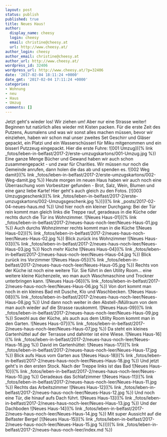 ```yaml
---
layout: post
status: publish
published: true
title: Neues Haus!
author:
  display_name: cheesy
  login: cheesy
  email: christine@cheesy.at
  url: http://www.cheesy.at/
author_login: cheesy
author_email: christine@cheesy.at
author_url: http://www.cheesy.at/
wordpress_id: 32406
wordpress_url: http://www.cheesy.at/?p=32406
date: '2017-02-04 18:11:24 +0000'
date_gmt: '2017-02-04 17:11:24 +0000'
categories:
- Wohnung
- neu
- Haus
- Umzug
comments: []
---
```

Jetzt geht's wieder los! Wir ziehen um! Aber nur eine Strasse weiter!
Beginnen tut natürlich alles wieder mit Kisten packen. Für die erste Zeit des Putzens, Ausmalens und was wir sonst alles machen müssen, bevor wir einziehen, haben wir schon mal unser zweites Set Geschirr und Gläser gepackt, ein Platzi und ein Wasserschüsserl für Miku mitgenommen und ein bisserl Putzzeug eingepackt.
Hier die erste Fuhre:
 ![001 Umzug]({% link _fotos/leben-in-belfast/2017-2/erste-umzugskartons/001-Umzug.jpg %})
Eine ganze Menge Bücher und Gewand haben wir auch schon zusammengepackt - und zwar für Charities. Wir müssen nur noch die Gemeinde anrufen, dann holen die das ab und spenden es.
![002 Weg damit]({% link _fotos/leben-in-belfast/2017-2/erste-umzugskartons/002-Weg-damit.jpg %})
Heute morgen im neuen Haus haben wir auch noch eine Überraschung vom Vorbesitzer gefunden - Brot, Salz, Wein, Blumen und eine ganz liebe Karte! Hier geht's auch gleich zu den Fotos.
[![003 Umzugsgeschenk]({% link _fotos/leben-in-belfast/2017-2/erste-umzugskartons/002-Umzugsgeschenk.jpg %})]({% link _posts/2017-02-04-neues-haus.md %})
Und hier noch ein kleiner Durchgang:
Bei der Tür rein kommt man gleich links die Treppe rauf, geradeaus in die Küche oder rechts durch die Tür ins Wohnzimmer.
![Neues Haus-01]({% link _fotos/leben-in-belfast/2017-2/neues-haus-noch-leer/Neues-Haus-01.jpg %})
Auch durchs Wohnzimmer rechts kommt man in die Küche
![Neues Haus-02]({% link _fotos/leben-in-belfast/2017-2/neues-haus-noch-leer/Neues-Haus-02.jpg %})
Blick zurück ins Wohnzimmer
![Neues Haus-03]({% link _fotos/leben-in-belfast/2017-2/neues-haus-noch-leer/Neues-Haus-03.jpg %})
Noch mehr Küche
![Neues Haus-04]({% link _fotos/leben-in-belfast/2017-2/neues-haus-noch-leer/Neues-Haus-04.jpg %})
Blick zurück ins Vorzimmer
 ![Neues Haus-05]({% link _fotos/leben-in-belfast/2017-2/neues-haus-noch-leer/Neues-Haus-05.jpg %})
Rechts von der Küche ist noch eine weitere Tür. Sie führt in den Utility Room... eine weitere kleine Küchenzeile, wo man auch Waschmaschine und Trockner unterbringen kann.
![Neues Haus-06]({% link _fotos/leben-in-belfast/2017-2/neues-haus-noch-leer/Neues-Haus-06.jpg %})
Von dort kommt man noch in ein kleines Bad mit Dusche, Klo und Waschbecken.
![Neues Haus-08]({% link _fotos/leben-in-belfast/2017-2/neues-haus-noch-leer/Neues-Haus-08.jpg %})
Und dann noch weiter in den Abstell-/Müllraum von dem man auch wieder auf die Strasse rauskommt.
![Neues Haus-09]({% link _fotos/leben-in-belfast/2017-2/neues-haus-noch-leer/Neues-Haus-09.jpg %})
Sowohl aus der Küche, als auch aus dem Utility Room kommt man in den Garten.
![Neues Haus-07]({% link _fotos/leben-in-belfast/2017-2/neues-haus-noch-leer/Neues-Haus-07.jpg %})
Da steht ein kleines Gartenhüttel auf der Terrasse und dahinter ist eine Wiese.
![Neues Haus-16]({% link _fotos/leben-in-belfast/2017-2/neues-haus-noch-leer/Neues-Haus-16.jpg %})
David im Gartenhüttel:
![Neues Haus-17]({% link _fotos/leben-in-belfast/2017-2/neues-haus-noch-leer/Neues-Haus-17.jpg %})
Blick aufs Haus vom Garten aus
![Neues Haus-18]({% link _fotos/leben-in-belfast/2017-2/neues-haus-noch-leer/Neues-Haus-18.jpg %})
Und jetzt geht's in den ersten Stock. Nach der Treppe links ist das Bad
![Neues Haus-10]({% link _fotos/leben-in-belfast/2017-2/neues-haus-noch-leer/Neues-Haus-10.jpg %})
Geradeaus das Schlafzimmer
![Neues Haus-11]({% link _fotos/leben-in-belfast/2017-2/neues-haus-noch-leer/Neues-Haus-11.jpg %})
Rechts das Arbeitszimmer
![Neues Haus-12]({% link _fotos/leben-in-belfast/2017-2/neues-haus-noch-leer/Neues-Haus-12.jpg %})
Und noch eine Tür, die hinauf aufs Dach führt.
![Neues Haus-13]({% link _fotos/leben-in-belfast/2017-2/neues-haus-noch-leer/Neues-Haus-13.jpg %})
Und der Dachboden
![Neues Haus-14]({% link _fotos/leben-in-belfast/2017-2/neues-haus-noch-leer/Neues-Haus-14.jpg %})
Mit super Aussicht auf die Belfaster Berge!
[![Neues Haus-15]({% link _fotos/leben-in-belfast/2017-2/neues-haus-noch-leer/Neues-Haus-15.jpg %})]({% link _fotos/leben-in-belfast/2017-2/neues-haus-noch-leer/index.md %})
